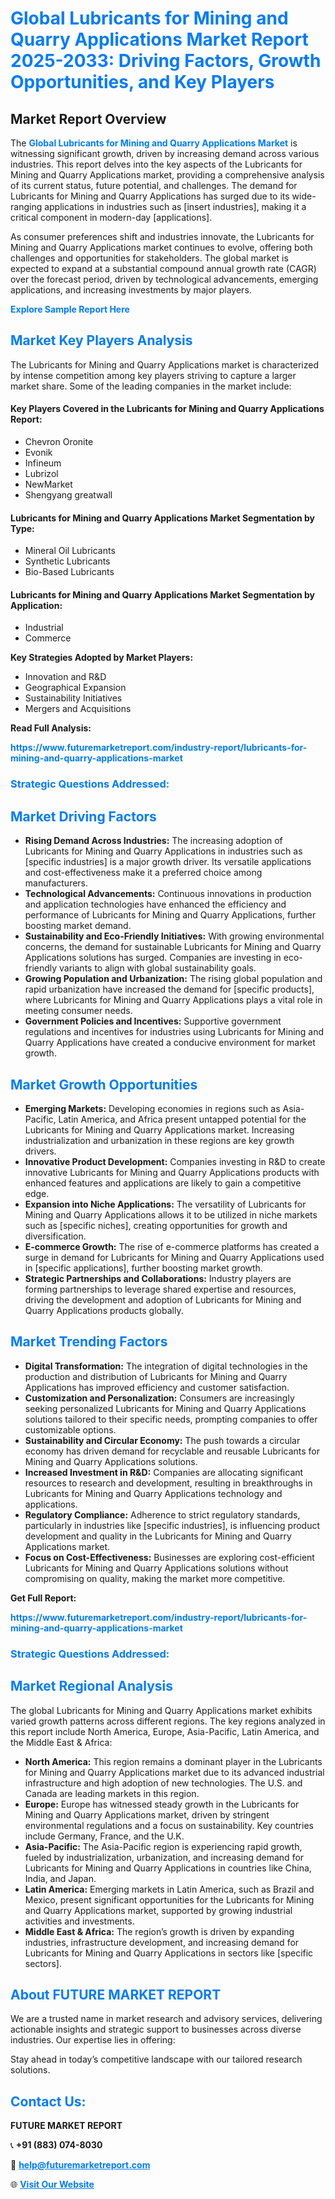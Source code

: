 <h1 style="color: #007BFF;">Global Lubricants for Mining and Quarry Applications Market Report 2025-2033: Driving Factors, Growth Opportunities, and Key Players</h1>

<section id="overview">
<h2>Market Report Overview</h2>
<p>The <a href="https://www.futuremarketreport.com/industry-report/lubricants-for-mining-and-quarry-applications-market" style="color: #007BFF; text-decoration: none;"><strong>Global Lubricants for Mining and Quarry Applications Market</strong></a> is witnessing significant growth, driven by increasing demand across various industries. This report delves into the key aspects of the Lubricants for Mining and Quarry Applications market, providing a comprehensive analysis of its current status, future potential, and challenges. The demand for Lubricants for Mining and Quarry Applications has surged due to its wide-ranging applications in industries such as [insert industries], making it a critical component in modern-day [applications].</p>
<p>As consumer preferences shift and industries innovate, the Lubricants for Mining and Quarry Applications market continues to evolve, offering both challenges and opportunities for stakeholders. The global market is expected to expand at a substantial compound annual growth rate (CAGR) over the forecast period, driven by technological advancements, emerging applications, and increasing investments by major players.</p>
</section>

<section id="overview">
<p><a href="https://www.futuremarketreport.com/request-sample/reportId=34857" style="color: #007BFF; text-decoration: none;"><strong>Explore Sample Report Here</strong></a></p>
</section>

<section id="key-players">
<h2 style="color: #007BFF;">Market Key Players Analysis</h2>
<p>The Lubricants for Mining and Quarry Applications market is characterized by intense competition among key players striving to capture a larger market share. Some of the leading companies in the market include:</p>
<h4>Key Players Covered in the Lubricants for Mining and Quarry Applications Report:</h4>
<ul><li>Chevron Oronite</li><li>Evonik</li><li>Infineum</li><li>Lubrizol</li><li>NewMarket</li><li>Shengyang greatwall</li></ul>
<h4>Lubricants for Mining and Quarry Applications Market Segmentation by Type:</h4>
<ul><li>Mineral Oil Lubricants</li><li>Synthetic Lubricants</li><li>Bio-Based Lubricants</li></ul>

<h4>Lubricants for Mining and Quarry Applications Market Segmentation by Application:</h4>
<ul><li>Industrial</li><li>Commerce</li></ul>
<p><strong>Key Strategies Adopted by Market Players:</strong></p>
<ul>
<li>Innovation and R&D</li>
<li>Geographical Expansion</li>
<li>Sustainability Initiatives</li>
<li>Mergers and Acquisitions</li>
</ul>
</section>

<section>
<p><strong>Read Full Analysis: </strong></p><a href="https://www.futuremarketreport.com/industry-report/lubricants-for-mining-and-quarry-applications-market" style="color: #007BFF; text-decoration: none;"><strong>https://www.futuremarketreport.com/industry-report/lubricants-for-mining-and-quarry-applications-market</strong></a>
<h3 style="color: #007BFF;">Strategic Questions Addressed:</h3>
</section>

<section id="driving-factors">
<h2 style="color: #007BFF;">Market Driving Factors</h2>
<ul>
<li><strong>Rising Demand Across Industries:</strong> The increasing adoption of Lubricants for Mining and Quarry Applications in industries such as [specific industries] is a major growth driver. Its versatile applications and cost-effectiveness make it a preferred choice among manufacturers.</li>
<li><strong>Technological Advancements:</strong> Continuous innovations in production and application technologies have enhanced the efficiency and performance of Lubricants for Mining and Quarry Applications, further boosting market demand.</li>
<li><strong>Sustainability and Eco-Friendly Initiatives:</strong> With growing environmental concerns, the demand for sustainable Lubricants for Mining and Quarry Applications solutions has surged. Companies are investing in eco-friendly variants to align with global sustainability goals.</li>
<li><strong>Growing Population and Urbanization:</strong> The rising global population and rapid urbanization have increased the demand for [specific products], where Lubricants for Mining and Quarry Applications plays a vital role in meeting consumer needs.</li>
<li><strong>Government Policies and Incentives:</strong> Supportive government regulations and incentives for industries using Lubricants for Mining and Quarry Applications have created a conducive environment for market growth.</li>
</ul>
</section>

<section id="growth-opportunities">
<h2 style="color: #007BFF;">Market Growth Opportunities</h2>
<ul>
<li><strong>Emerging Markets:</strong> Developing economies in regions such as Asia-Pacific, Latin America, and Africa present untapped potential for the Lubricants for Mining and Quarry Applications market. Increasing industrialization and urbanization in these regions are key growth drivers.</li>
<li><strong>Innovative Product Development:</strong> Companies investing in R&D to create innovative Lubricants for Mining and Quarry Applications products with enhanced features and applications are likely to gain a competitive edge.</li>
<li><strong>Expansion into Niche Applications:</strong> The versatility of Lubricants for Mining and Quarry Applications allows it to be utilized in niche markets such as [specific niches], creating opportunities for growth and diversification.</li>
<li><strong>E-commerce Growth:</strong> The rise of e-commerce platforms has created a surge in demand for Lubricants for Mining and Quarry Applications used in [specific applications], further boosting market growth.</li>
<li><strong>Strategic Partnerships and Collaborations:</strong> Industry players are forming partnerships to leverage shared expertise and resources, driving the development and adoption of Lubricants for Mining and Quarry Applications products globally.</li>
</ul>
</section>

<section id="trending-factors">
<h2 style="color: #007BFF;">Market Trending Factors</h2>
<ul>
<li><strong>Digital Transformation:</strong> The integration of digital technologies in the production and distribution of Lubricants for Mining and Quarry Applications has improved efficiency and customer satisfaction.</li>
<li><strong>Customization and Personalization:</strong> Consumers are increasingly seeking personalized Lubricants for Mining and Quarry Applications solutions tailored to their specific needs, prompting companies to offer customizable options.</li>
<li><strong>Sustainability and Circular Economy:</strong> The push towards a circular economy has driven demand for recyclable and reusable Lubricants for Mining and Quarry Applications solutions.</li>
<li><strong>Increased Investment in R&D:</strong> Companies are allocating significant resources to research and development, resulting in breakthroughs in Lubricants for Mining and Quarry Applications technology and applications.</li>
<li><strong>Regulatory Compliance:</strong> Adherence to strict regulatory standards, particularly in industries like [specific industries], is influencing product development and quality in the Lubricants for Mining and Quarry Applications market.</li>
<li><strong>Focus on Cost-Effectiveness:</strong> Businesses are exploring cost-efficient Lubricants for Mining and Quarry Applications solutions without compromising on quality, making the market more competitive.</li>
</ul>
</section>

<section>
<p><strong>Get Full Report: </strong></p><a href="https://www.futuremarketreport.com/industry-report/lubricants-for-mining-and-quarry-applications-market" style="color: #007BFF; text-decoration: none;"><strong>https://www.futuremarketreport.com/industry-report/lubricants-for-mining-and-quarry-applications-market</strong></a>
<h3 style="color: #007BFF;">Strategic Questions Addressed:</h3>
</section>


<section id="regional-analysis">
<h2 style="color: #007BFF;">Market Regional Analysis</h2>
<p>The global Lubricants for Mining and Quarry Applications market exhibits varied growth patterns across different regions. The key regions analyzed in this report include North America, Europe, Asia-Pacific, Latin America, and the Middle East & Africa:</p>
<ul>
<li><strong>North America:</strong> This region remains a dominant player in the Lubricants for Mining and Quarry Applications market due to its advanced industrial infrastructure and high adoption of new technologies. The U.S. and Canada are leading markets in this region.</li>
<li><strong>Europe:</strong> Europe has witnessed steady growth in the Lubricants for Mining and Quarry Applications market, driven by stringent environmental regulations and a focus on sustainability. Key countries include Germany, France, and the U.K.</li>
<li><strong>Asia-Pacific:</strong> The Asia-Pacific region is experiencing rapid growth, fueled by industrialization, urbanization, and increasing demand for Lubricants for Mining and Quarry Applications in countries like China, India, and Japan.</li>
<li><strong>Latin America:</strong> Emerging markets in Latin America, such as Brazil and Mexico, present significant opportunities for the Lubricants for Mining and Quarry Applications market, supported by growing industrial activities and investments.</li>
<li><strong>Middle East & Africa:</strong> The region’s growth is driven by expanding industries, infrastructure development, and increasing demand for Lubricants for Mining and Quarry Applications in sectors like [specific sectors].</li>
</ul>
</section>

<footer>
<h2 style="color: #007BFF;">About FUTURE MARKET REPORT</h2>
<p>We are a trusted name in market research and advisory services, delivering actionable insights and strategic support to businesses across diverse industries. Our expertise lies in offering:</p>

<p>Stay ahead in today’s competitive landscape with our tailored research solutions.</p>

<h2 style="color: #007BFF;">Contact Us:</h2>
<p><strong>FUTURE MARKET REPORT</strong></p>
<p>📞 <strong>+91 (883) 074-8030</strong></p>
<p>📧 <strong><a href="mailto:help@futuremarketreport.com" style="color: #007BFF;">help@futuremarketreport.com</a></strong></p>
<p>🌐 <strong><a href="https://www.futuremarketreport.com/" style="color: #007BFF;">Visit Our Website</a></strong></p>
</footer>
